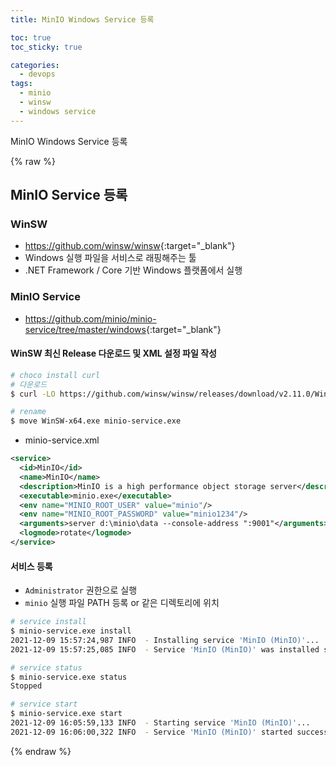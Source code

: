 ```yaml
---
title: MinIO Windows Service 등록

toc: true
toc_sticky: true

categories:
  - devops
tags:
  - minio 
  - winsw
  - windows service
---
```


MinIO Windows Service 등록

{% raw %}

## MinIO Service 등록 

### WinSW
- <https://github.com/winsw/winsw>{:target="_blank"}
- Windows 실행 파일을 서비스로 래핑해주는 툴 
- .NET Framework / Core 기반 Windows 플랫폼에서 실행

### MinIO Service
- <https://github.com/minio/minio-service/tree/master/windows>{:target="_blank"}

#### WinSW 최신 Release 다운로드 및 XML 설정 파일 작성

```sh
# choco install curl
# 다운로드 
$ curl -LO https://github.com/winsw/winsw/releases/download/v2.11.0/WinSW-x64.exe

# rename
$ move WinSW-x64.exe minio-service.exe
```

- minio-service.xml

```xml
<service>
  <id>MinIO</id>
  <name>MinIO</name>
  <description>MinIO is a high performance object storage server</description>
  <executable>minio.exe</executable>
  <env name="MINIO_ROOT_USER" value="minio"/>
  <env name="MINIO_ROOT_PASSWORD" value="minio1234"/>
  <arguments>server d:\minio\data --console-address ":9001"</arguments>
  <logmode>rotate</logmode>
</service>
```

#### 서비스 등록 
- `Administrator` 권한으로 실행
- `minio` 실행 파일 PATH 등록 or 같은 디렉토리에 위치

```sh
# service install
$ minio-service.exe install 
2021-12-09 15:57:24,987 INFO  - Installing service 'MinIO (MinIO)'...
2021-12-09 15:57:25,085 INFO  - Service 'MinIO (MinIO)' was installed successfully.

# service status
$ minio-service.exe status
Stopped

# service start 
$ minio-service.exe start
2021-12-09 16:05:59,133 INFO  - Starting service 'MinIO (MinIO)'...
2021-12-09 16:06:00,322 INFO  - Service 'MinIO (MinIO)' started successfully.
```

{% endraw %}
